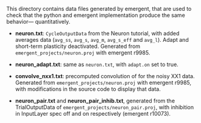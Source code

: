 This directory contains data files generated by emergent, that are used to
check that the python and emergent implementation produce the same behavior—
quantitatively.

* **neuron.txt**: `CycleOutputData` from the Neuron tutorial, with added averages data
  (`avg_ss`, `avg_s`, `avg_m`, `avg_s_eff` and `avg_l`). Adapt and short-term plasticity deactivated.
  Generated from `emergent_projects/neuron.proj` with emergent r9985.

* **neuron_adapt.txt**: same as `neuron.txt`, with `adapt.on` set to true.

* **convolve_nxx1.txt**: precomputed convolution of for the noisy XX1 data.
  Generated from `emergent_projects/neuron.proj` with emergent r9985,
  with modifications in the source code to display that data.

* **neuron_pair.txt** and **neuron_pair_inhib.txt**, generated from the
  TrialOutputData of `emergent_projects/neuron_pair.proj`, with inhibition in
  InputLayer spec off and on respectively (emergent r10073). 
